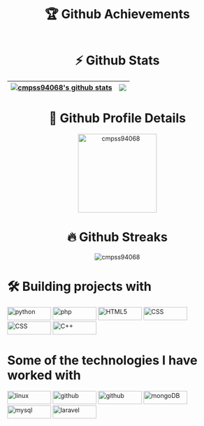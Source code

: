 <h1 align="center">🏆 Github Achievements</h1>

<p align="center"><img align="center" src="https://github-profile-trophy.vercel.app/?username=cmpss94068&theme=discord&column=3&margin-w=15&margin-h=15" alt="" /></p>

<h1 align="center">⚡ Github Stats</h1>

| <a href="https://github.com/anuraghazra/github-readme-stats"><img align="center" src="https://github-readme-stats.vercel.app/api?username=cmpss94068&show_icons=true&include_all_commits=true&theme=radical&hide_border=true" alt="cmpss94068's github stats" /></a> | <a href="https://github.com/anuraghazra/github-readme-stats"><img align="center" src="https://github-readme-stats.vercel.app/api/top-langs/?username=cmpss94068&layout=compact&theme=gruvbox&hide_border=true&langs_count=8" /></a> |
| ------------- | ------------- |

<h1 align="center">🔎 Github Profile Details</h1>
<p align="center"><img height="180em" src="https://github-profile-summary-cards.vercel.app/api/cards/profile-details?username=cmpss94068&theme=github_dark" alt="cmpss94068" align = "center"/></p>

<h1 align="center">🔥 Github Streaks</h1>
<p align="center"><img src="https://github-readme-streak-stats.herokuapp.com/?user=cmpss94068&theme=black-ice&hide_border=true&stroke=0000&background=0D1117&ring=e05397&fire=e05397&currStreakLabel=e05397" alt="cmpss94068" /></p>

 <h1 align="left">🛠️ Building projects with</h1>
 <p align="left">
 <a href="https://www.python.org/"><img src="https://img.shields.io/badge/-Python-000000?style=flat&logo=python" width="100" height="30" alt="python" /></a>
 <a href="https://www.php.net/"><img src="https://img.shields.io/badge/-php-000000?style=flat&logo=php" width="100" height="30" alt="php" /></a>
 <a href="https://developer.mozilla.org/en-US/docs/Glossary/HTML5"><img src="https://img.shields.io/badge/-HTML-000000?style=flat&logo=HTML5" width="100" height="30" alt="HTML5" /></a>
 <a href="https://www.w3.org/TR/CSS/#css"><img src="https://img.shields.io/badge/-CSS-000000style=flat&logo=CSS3&logoColor=1572B6" width="100" height="30" alt="CSS" /></a>
 <a href="https://www.w3.org/TR/CSS/#css"><img src="https://img.shields.io/badge/-CSS-000000style=flat&logo=CSS3&logoColor=1572B6" width="100" height="30" alt="CSS" /></a>
 <a href="https://cplusplus.com/"><img src="https://img.shields.io/badge/-C++-000000?style=flat&logo=C++" width="100" height="30" alt="C++" /></a>
 </p>
 
 <h1 align="left">Some of the technologies I have worked with</h1>
 <p align="left">
  <a href="https://www.linux.org/"><img src="https://img.shields.io/badge/-Linux-000000?style=flat&logo=linux&logoColor=FCC624" width="100" height="30" alt="linux" /></a>
  <a href="https://github.com/"><img src="https://img.shields.io/badge/-Docker-000000?style=flat&logo=docker
" width="100" height="30" alt="github" /></a>
  <a href="https://www.docker.com/"><img src="https://img.shields.io/badge/-GitHub-000000?style=flat&logo=github&logoColor=FFFFFF" width="100" height="30" alt="github" /></a>
  <a href="https://www.mongodb.com/"><img src="https://img.shields.io/badge/-MongoDB-000000?style=flat&logo=mongoDB" width="100" height="30" alt="mongoDB" /></a>
  <a href="https://www.mysql.com/"><img src="https://img.shields.io/badge/-MySQL-000000?style=flat&logo=mysql
" width="100" height="30" alt="mysql" /></a>
  <a href="https://laravel.com/"><img src="https://img.shields.io/badge/-Laravel-000000?style=flat&logo=laravel
" width="100" height="30" alt="laravel" /></a>
 </p>
<!--
**cmpss94068/cmpss94068** is a ✨ _special_ ✨ repository because its `README.md` (this file) appears on your GitHub profile.

Here are some ideas to get you started:

- 🔭 I’m currently working on ...
- 🌱 I’m currently learning ...
- 👯 I’m looking to collaborate on ...
- 🤔 I’m looking for help with ...
- 💬 Ask me about ...
- 📫 How to reach me: ...
- 😄 Pronouns: ...
- ⚡ Fun fact: ...
-->
